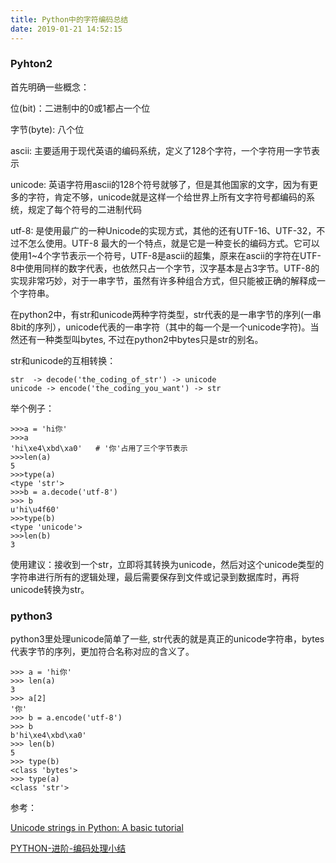 ```yaml
---
title: Python中的字符编码总结
date: 2019-01-21 14:52:15
---
```



### Pyhton2
首先明确一些概念：

位(bit)：二进制中的0或1都占一个位

字节(byte): 八个位

ascii: 主要适用于现代英语的编码系统，定义了128个字符，一个字符用一字节表示

unicode: 英语字符用ascii的128个符号就够了，但是其他国家的文字，因为有更多的字符，肯定不够，unicode就是这样一个给世界上所有文字符号都编码的系统，规定了每个符号的二进制代码

utf-8: 是使用最广的一种Unicode的实现方式，其他的还有UTF-16、UTF-32，不过不怎么使用。UTF-8 最大的一个特点，就是它是一种变长的编码方式。它可以使用1~4个字节表示一个符号，UTF-8是ascii的超集，原来在ascii的字符在UTF-8中使用同样的数字代表，也依然只占一个字节，汉字基本是占3字节。UTF-8的实现非常巧妙，对于一串字节，虽然有许多种组合方式，但只能被正确的解释成一个字符串。

在python2中，有str和unicode两种字符类型，str代表的是一串字节的序列(一串8bit的序列），unicode代表的一串字符（其中的每一个是一个unicode字符)。当然还有一种类型叫bytes,  不过在python2中bytes只是str的别名。

str和unicode的互相转换：

	str  -> decode('the_coding_of_str') -> unicode
	unicode -> encode('the_coding_you_want') -> str

举个例子：

	>>>a = 'hi你'  
	>>>a
	'hi\xe4\xbd\xa0'   # '你'占用了三个字节表示
	>>>len(a)
	5
	>>>type(a)
	<type 'str'>
	>>>b = a.decode('utf-8')
	>>> b
	u'hi\u4f60'
	>>>type(b)
	<type 'unicode'>
	>>>len(b)
	3
	
使用建议：接收到一个str，立即将其转换为unicode，然后对这个unicode类型的字符串进行所有的逻辑处理，最后需要保存到文件或记录到数据库时，再将unicode转换为str。

### python3

python3里处理unicode简单了一些, str代表的就是真正的unicode字符串，bytes代表字节的序列，更加符合名称对应的含义了。

	>>> a = 'hi你'
	>>> len(a)
	3
	>>> a[2]
	'你'
	>>> b = a.encode('utf-8')
	>>> b
	b'hi\xe4\xbd\xa0'
	>>> len(b)
	5 
	>>> type(b)
	<class 'bytes'>
	>>> type(a)
	<class 'str'>
	
	
参考：

[Unicode strings in Python: A basic tutorial](http://www.pgbovine.net/unicode-python.htm)

[PYTHON-进阶-编码处理小结](http://wklken.me/posts/2013/08/31/python-extra-coding-intro.html#)

